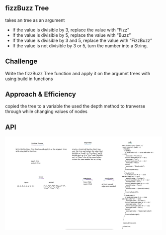 ## fizzBuzz Tree

takes an tree as an argument

- If the value is divisible by 3, replace the value with “Fizz”
- If the value is divisible by 5, replace the value with “Buzz”
- If the value is divisible by 3 and 5, replace the value with “FizzBuzz”
- If the value is not divisible by 3 or 5, turn the number into a String.

## Challenge

Write the fizzBuzz Tree function and apply it on the argumnt trees with using build in functions

## Approach & Efficiency

copied the tree to a variable the used the depth method to tranverse through while changing values of nodes

## API

![whiteboard](../assets/wb18.png)
